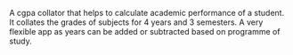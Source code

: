 A cgpa collator that helps to calculate academic performance of a student. 
It collates the grades of subjects for 4 years and 3 semesters. 
A very flexible app as years can be added or subtracted based on programme of study.  
